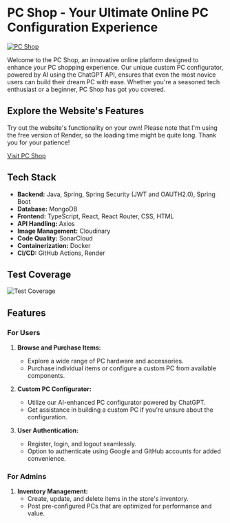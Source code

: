 # PC Shop - Your Ultimate Online PC Configuration Experience

[![PC Shop](https://github.com/SviatSloboda/MightyPC/assets/109550885/345d31f3-cd78-4a9e-bc1b-995891493d7c)
](https://github.com/SviatSloboda/MightyPC/assets/109550885/345d31f3-cd78-4a9e-bc1b-995891493d7c)

Welcome to the PC Shop, an innovative online platform designed to enhance your PC shopping experience. Our unique custom PC configurator, powered by AI using the ChatGPT API, ensures that even the most novice users can build their dream PC with ease. Whether you're a seasoned tech enthusiast or a beginner, PC Shop has got you covered.

## Explore the Website's Features

Try out the website's functionality on your own! Please note that I'm using the free version of Render, so the loading time might be quite long. Thank you for your patience!

[Visit PC Shop](https://mightypc.onrender.com/)

## Tech Stack

- **Backend:** Java, Spring, Spring Security (JWT and OAUTH2.0), Spring Boot
- **Database:** MongoDB
- **Frontend:** TypeScript, React, React Router, CSS, HTML
- **API Handling:** Axios
- **Image Management:** Cloudinary
- **Code Quality:** SonarCloud
- **Containerization:** Docker
- **CI/CD:** GitHub Actions, Render

## Test Coverage

![Test Coverage](https://github.com/SviatSloboda/MightyPC/assets/109550885/0c4bab14-7558-4c16-b25a-30bb6d6a0d50)

## Features

### For Users

1. **Browse and Purchase Items:**
   - Explore a wide range of PC hardware and accessories.
   - Purchase individual items or configure a custom PC from available components.

2. **Custom PC Configurator:**
   - Utilize our AI-enhanced PC configurator powered by ChatGPT.
   - Get assistance in building a custom PC if you're unsure about the configuration.

3. **User Authentication:**
   - Register, login, and logout seamlessly.
   - Option to authenticate using Google and GitHub accounts for added convenience.

### For Admins

1. **Inventory Management:**
   - Create, update, and delete items in the store's inventory.
   - Post pre-configured PCs that are optimized for performance and value.
